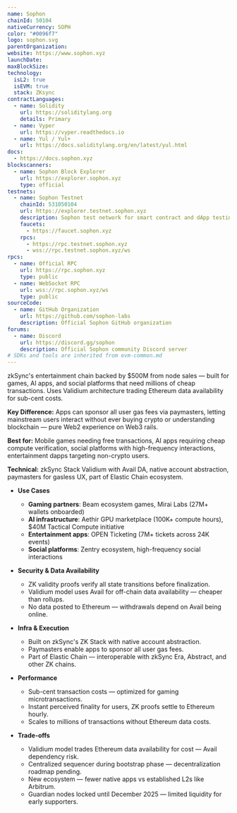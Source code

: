 ```yaml
---
name: Sophon
chainId: 50104
nativeCurrency: SOPH
color: "#0096f7"
logo: sophon.svg
parentOrganization:
website: https://www.sophon.xyz
launchDate:
maxBlockSize:
technology:
  isL2: true
  isEVM: true
  stack: ZKsync
contractLanguages:
  - name: Solidity
    url: https://soliditylang.org
    details: Primary
  - name: Vyper
    url: https://vyper.readthedocs.io
  - name: Yul / Yul+
    url: https://docs.soliditylang.org/en/latest/yul.html
docs:
  - https://docs.sophon.xyz
blockscanners:
  - name: Sophon Block Explorer
    url: https://explorer.sophon.xyz
    type: official
testnets:
  - name: Sophon Testnet
    chainId: 531050104
    url: https://explorer.testnet.sophon.xyz
    description: Sophon test network for smart contract and dApp testing
    faucets:
      - https://faucet.sophon.xyz
    rpcs:
      - https://rpc.testnet.sophon.xyz
      - wss://rpc.testnet.sophon.xyz/ws
rpcs:
  - name: Official RPC
    url: https://rpc.sophon.xyz
    type: public
  - name: WebSocket RPC
    url: wss://rpc.sophon.xyz/ws
    type: public
sourceCode:
  - name: GitHub Organization
    url: https://github.com/sophon-labs
    description: Official Sophon GitHub organization
forums:
  - name: Discord
    url: https://discord.gg/sophon
    description: Official Sophon community Discord server
# SDKs and tools are inherited from evm-common.md
---
```


zkSync's entertainment chain backed by $500M from node sales — built for games, AI apps, and social platforms that need millions of cheap transactions. Uses Validium architecture trading Ethereum data availability for sub-cent costs.

**Key Difference:** Apps can sponsor all user gas fees via paymasters, letting mainstream users interact without ever buying crypto or understanding blockchain — pure Web2 experience on Web3 rails.

**Best for:** Mobile games needing free transactions, AI apps requiring cheap compute verification, social platforms with high-frequency interactions, entertainment dapps targeting non-crypto users.

**Technical:** zkSync Stack Validium with Avail DA, native account abstraction, paymasters for gasless UX, part of Elastic Chain ecosystem.

- **Use Cases**
  - **Gaming partners**: Beam ecosystem games, Mirai Labs (27M+ wallets onboarded)
  - **AI infrastructure**: Aethir GPU marketplace (100K+ compute hours), $40M Tactical Compute initiative
  - **Entertainment apps**: OPEN Ticketing (7M+ tickets across 24K events)
  - **Social platforms**: Zentry ecosystem, high-frequency social interactions

- **Security & Data Availability**
  - ZK validity proofs verify all state transitions before finalization.
  - Validium model uses Avail for off-chain data availability — cheaper than rollups.
  - No data posted to Ethereum — withdrawals depend on Avail being online.

- **Infra & Execution**
  - Built on zkSync's ZK Stack with native account abstraction.
  - Paymasters enable apps to sponsor all user gas fees.
  - Part of Elastic Chain — interoperable with zkSync Era, Abstract, and other ZK chains.

- **Performance**
  - Sub-cent transaction costs — optimized for gaming microtransactions.
  - Instant perceived finality for users, ZK proofs settle to Ethereum hourly.
  - Scales to millions of transactions without Ethereum data costs.

- **Trade-offs**
  - Validium model trades Ethereum data availability for cost — Avail dependency risk.
  - Centralized sequencer during bootstrap phase — decentralization roadmap pending.
  - New ecosystem — fewer native apps vs established L2s like Arbitrum.
  - Guardian nodes locked until December 2025 — limited liquidity for early supporters.
